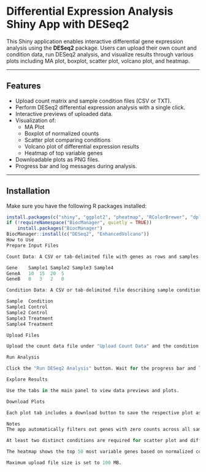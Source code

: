 # Differential Expression Analysis Shiny App with DESeq2

This Shiny application enables interactive differential gene expression analysis using the **DESeq2** package. Users can upload their own count and condition data, run DESeq2 analysis, and visualize results through various plots including MA plot, boxplot, scatter plot, volcano plot, and heatmap.

---

## Features

- Upload count matrix and sample condition files (CSV or TXT).
- Perform DESeq2 differential expression analysis with a single click.
- Interactive previews of uploaded data.
- Visualization of:
  - MA Plot
  - Boxplot of normalized counts
  - Scatter plot comparing conditions
  - Volcano plot of differential expression results
  - Heatmap of top variable genes
- Downloadable plots as PNG files.
- Progress bar and log messages during analysis.

---

## Installation

Make sure you have the following R packages installed:

```r
install.packages(c("shiny", "ggplot2", "pheatmap", "RColorBrewer", "dplyr", "tidyverse", "matrixStats", "DT"))
if (!requireNamespace("BiocManager", quietly = TRUE))
    install.packages("BiocManager")
BiocManager::install(c("DESeq2", "EnhancedVolcano"))
How to Use
Prepare Input Files

Count Data: A CSV or tab-delimited file with genes as rows and samples as columns. The first column should be gene identifiers (used as row names). Example:

Gene	Sample1	Sample2	Sample3	Sample4
GeneA	10	15	20	5
GeneB	0	3	2	0

Condition Data: A CSV or tab-delimited file describing sample conditions. It must contain two columns: Sample and Condition. Example:

Sample	Condition
Sample1	Control
Sample2	Control
Sample3	Treatment
Sample4	Treatment

Upload Files

Upload the count data file under "Upload Count Data" and the condition data file under "Upload Condition Data".

Run Analysis

Click the "Run DESeq2 Analysis" button. Wait for the progress bar and log message confirming completion.

Explore Results

Use the tabs in the main panel to view data previews and plots.

Download Plots

Each plot tab includes a download button to save the respective plot as a PNG file.

Notes
The app automatically filters out genes with zero counts across all samples.

At least two distinct conditions are required for scatter plot and differential expression analysis.

The heatmap shows the top 50 most variable genes based on normalized counts.

Maximum upload file size is set to 100 MB.
